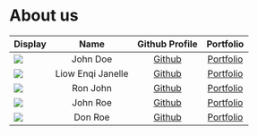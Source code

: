 # About us

Display |       Name        | Github Profile | Portfolio 
--------|:-----------------:|:--------------:|:---------:
![](https://via.placeholder.com/100.png?text=Photo) |     John Doe      | [Github](https://github.com/) | [Portfolio](docs/team/johndoe.md)
![](![img.png](img.png)) | Liow Enqi Janelle | [Github](https://github.com/) | [Portfolio](docs/team/johndoe.md)
![](https://via.placeholder.com/100.png?text=Photo) |     Ron John      | [Github](https://github.com/) | [Portfolio](docs/team/johndoe.md)
![](https://via.placeholder.com/100.png?text=Photo) |     John Roe      | [Github](https://github.com/) | [Portfolio](docs/team/johndoe.md)
![](https://via.placeholder.com/100.png?text=Photo) |      Don Roe      | [Github](https://github.com/) | [Portfolio](docs/team/johndoe.md)
